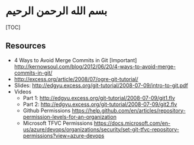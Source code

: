 # بسم الله الرحمن الرحيم

[TOC]

## Resources

- 4 Ways to Avoid Merge Commits in Git [Important] <http://kernowsoul.com/blog/2012/06/20/4-ways-to-avoid-merge-commits-in-git/>
- <http://excess.org/article/2008/07/ogre-git-tutorial/>
- Slides: <http://edgyu.excess.org/git-tutorial/2008-07-09/intro-to-git.pdf>
- Videos
  - Part 1: <http://edgyu.excess.org/git-tutorial/2008-07-09/git1.flv>
  - Part 2: <http://edgyu.excess.org/git-tutorial/2008-07-09/git2.flv>
  - Github Permissions <https://help.github.com/en/articles/repository-permission-levels-for-an-organization>
  - Microsoft TFVC Permissions <https://docs.microsoft.com/en-us/azure/devops/organizations/security/set-git-tfvc-repository-permissions?view=azure-devops>
